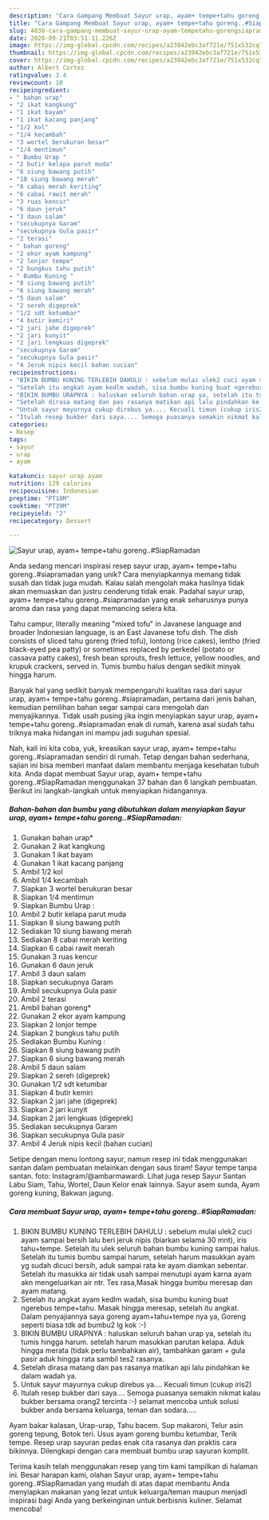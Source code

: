 ```yaml
---
description: "Cara Gampang Membuat Sayur urap, ayam+ tempe+tahu goreng..#SiapRamadan, Lezat"
title: "Cara Gampang Membuat Sayur urap, ayam+ tempe+tahu goreng..#SiapRamadan, Lezat"
slug: 4038-cara-gampang-membuat-sayur-urap-ayam-tempetahu-gorengsiapramadan-lezat
date: 2020-09-21T03:51:11.226Z
image: https://img-global.cpcdn.com/recipes/a23942ebc3af721e/751x532cq70/sayur-urap-ayam-tempetahu-gorengsiapramadan-foto-resep-utama.jpg
thumbnail: https://img-global.cpcdn.com/recipes/a23942ebc3af721e/751x532cq70/sayur-urap-ayam-tempetahu-gorengsiapramadan-foto-resep-utama.jpg
cover: https://img-global.cpcdn.com/recipes/a23942ebc3af721e/751x532cq70/sayur-urap-ayam-tempetahu-gorengsiapramadan-foto-resep-utama.jpg
author: Albert Cortez
ratingvalue: 3.4
reviewcount: 10
recipeingredient:
- " bahan urap"
- "2 ikat kangkung"
- "1 ikat bayam"
- "1 ikat kacang panjang"
- "1/2 kol"
- "1/4 kecambah"
- "3 wortel berukuran besar"
- "1/4 mentimun"
- " Bumbu Urap "
- "2 butir kelapa parut muda"
- "8 siung bawang putih"
- "10 siung bawang merah"
- "8 cabai merah keriting"
- "6 cabai rawit merah"
- "3 ruas kencur"
- "6 daun jeruk"
- "3 daun salam"
- "secukupnya Garam"
- "secukupnya Gula pasir"
- "2 terasi"
- " bahan goreng"
- "2 ekor ayam kampung"
- "2 lonjor tempe"
- "2 bungkus tahu putih"
- " Bumbu Kuning "
- "8 siung bawang putih"
- "6 siung bawang merah"
- "5 daun salam"
- "2 sereh digeprek"
- "1/2 sdt ketumbar"
- "4 butir kemiri"
- "2 jari jahe digeprek"
- "2 jari kunyit"
- "2 jari lengkuas digeprek"
- "secukupnya Garam"
- "secukupnya Gula pasir"
- "4 Jeruk nipis kecil bahan cucian"
recipeinstructions:
- "BIKIN BUMBU KUNING TERLEBIH DAHULU : sebelum mulai ulek2 cuci ayam sampai bersih lalu beri jeruk nipis (biarkan selama 30 mnt), iris tahu+tempe. Setelah itu ulek seluruh bahan bumbu kuning sampai halus. Setelah itu tumis bumbu sampai harum, setelah harum masukkan ayam yg sudah dicuci bersih, aduk sampai rata ke ayam diamkan sebentar. Setelah itu masukka air tidak usah sampai menutupi ayam karna ayam akn mengeluarkan air ntr. Tes rasa,Masak hingga bumbu meresap dan ayam matang."
- "Setelah itu angkat ayam kedlm wadah, sisa bumbu kuning buat ngerebus tempe+tahu. Masak hingga meresap, setelah itu angkat. Dalam penyajiannya saya goreng ayam+tahu+tempe nya ya, Goreng seperti biasa tdk ad bumbu2 lg kok :-)"
- "BIKIN BUMBU URAPNYA : haluskan seluruh bahan urap ya, setelah itu tumis hingga harum. setelah harum masukkan parutan kelapa. Aduk hingga merata (tidak perlu tambahkan air), tambahkan garam + gula pasir aduk hingga rata sambil tes2 rasanya."
- "Setelah dirasa matang dan pas rasanya matikan api lalu pindahkan ke dalam wadah ya."
- "Untuk sayur mayurnya cukup direbus ya.... Kecuali timun (cukup iris2)"
- "Itulah resep bukber dari saya.... Semoga puasanya semakin nikmat kalau bukber bersama orang2 tercinta :-) selamat mencoba untuk solusi bukber anda bersama keluarga, teman dan sodara....."
categories:
- Resep
tags:
- sayur
- urap
- ayam

katakunci: sayur urap ayam 
nutrition: 129 calories
recipecuisine: Indonesian
preptime: "PT10M"
cooktime: "PT39M"
recipeyield: "2"
recipecategory: Dessert

---
```



![Sayur urap, ayam+ tempe+tahu goreng..#SiapRamadan](https://img-global.cpcdn.com/recipes/a23942ebc3af721e/751x532cq70/sayur-urap-ayam-tempetahu-gorengsiapramadan-foto-resep-utama.jpg)

Anda sedang mencari inspirasi resep sayur urap, ayam+ tempe+tahu goreng..#siapramadan yang unik? Cara menyiapkannya memang tidak susah dan tidak juga mudah. Kalau salah mengolah maka hasilnya tidak akan memuaskan dan justru cenderung tidak enak. Padahal sayur urap, ayam+ tempe+tahu goreng..#siapramadan yang enak seharusnya punya aroma dan rasa yang dapat memancing selera kita.

Tahu campur, literally meaning &#34;mixed tofu&#34; in Javanese language and broader Indonesian language, is an East Javanese tofu dish. The dish consists of sliced tahu goreng (fried tofu), lontong (rice cakes), lentho (fried black-eyed pea patty) or sometimes replaced by perkedel (potato or cassava patty cakes), fresh bean sprouts, fresh lettuce, yellow noodles, and krupuk crackers, served in. Tumis bumbu halus dengan sedikit minyak hingga harum.

Banyak hal yang sedikit banyak mempengaruhi kualitas rasa dari sayur urap, ayam+ tempe+tahu goreng..#siapramadan, pertama dari jenis bahan, kemudian pemilihan bahan segar sampai cara mengolah dan menyajikannya. Tidak usah pusing jika ingin menyiapkan sayur urap, ayam+ tempe+tahu goreng..#siapramadan enak di rumah, karena asal sudah tahu triknya maka hidangan ini mampu jadi suguhan spesial.


Nah, kali ini kita coba, yuk, kreasikan sayur urap, ayam+ tempe+tahu goreng..#siapramadan sendiri di rumah. Tetap dengan bahan sederhana, sajian ini bisa memberi manfaat dalam membantu menjaga kesehatan tubuh kita. Anda dapat membuat Sayur urap, ayam+ tempe+tahu goreng..#SiapRamadan menggunakan 37 bahan dan 6 langkah pembuatan. Berikut ini langkah-langkah untuk menyiapkan hidangannya.

<!--inarticleads1-->

##### Bahan-bahan dan bumbu yang dibutuhkan dalam menyiapkan Sayur urap, ayam+ tempe+tahu goreng..#SiapRamadan:

1. Gunakan  bahan urap*
1. Gunakan 2 ikat kangkung
1. Gunakan 1 ikat bayam
1. Gunakan 1 ikat kacang panjang
1. Ambil 1/2 kol
1. Ambil 1/4 kecambah
1. Siapkan 3 wortel berukuran besar
1. Siapkan 1/4 mentimun
1. Siapkan  Bumbu Urap :
1. Ambil 2 butir kelapa parut muda
1. Siapkan 8 siung bawang putih
1. Sediakan 10 siung bawang merah
1. Sediakan 8 cabai merah keriting
1. Siapkan 6 cabai rawit merah
1. Gunakan 3 ruas kencur
1. Gunakan 6 daun jeruk
1. Ambil 3 daun salam
1. Siapkan secukupnya Garam
1. Ambil secukupnya Gula pasir
1. Ambil 2 terasi
1. Ambil  bahan goreng*
1. Gunakan 2 ekor ayam kampung
1. Siapkan 2 lonjor tempe
1. Siapkan 2 bungkus tahu putih
1. Sediakan  Bumbu Kuning :
1. Siapkan 8 siung bawang putih
1. Siapkan 6 siung bawang merah
1. Ambil 5 daun salam
1. Siapkan 2 sereh (digeprek)
1. Gunakan 1/2 sdt ketumbar
1. Siapkan 4 butir kemiri
1. Siapkan 2 jari jahe (digeprek)
1. Siapkan 2 jari kunyit
1. Siapkan 2 jari lengkuas (digeprek)
1. Sediakan secukupnya Garam
1. Siapkan secukupnya Gula pasir
1. Ambil 4 Jeruk nipis kecil (bahan cucian)


Setipe dengan menu lontong sayur, namun resep ini tidak menggunakan santan dalam pembuatan melainkan dengan saus tiram! Sayur tempe tanpa santan. foto: Instagram/@ambarmawardi. Lihat juga resep Sayur Santan Labu Siam, Tahu, Wortel, Daun Kelor enak lainnya. Sayur asem sunda, Ayam goreng kuning, Bakwan jagung. 

<!--inarticleads2-->

##### Cara membuat Sayur urap, ayam+ tempe+tahu goreng..#SiapRamadan:

1. BIKIN BUMBU KUNING TERLEBIH DAHULU : sebelum mulai ulek2 cuci ayam sampai bersih lalu beri jeruk nipis (biarkan selama 30 mnt), iris tahu+tempe. Setelah itu ulek seluruh bahan bumbu kuning sampai halus. Setelah itu tumis bumbu sampai harum, setelah harum masukkan ayam yg sudah dicuci bersih, aduk sampai rata ke ayam diamkan sebentar. Setelah itu masukka air tidak usah sampai menutupi ayam karna ayam akn mengeluarkan air ntr. Tes rasa,Masak hingga bumbu meresap dan ayam matang.
1. Setelah itu angkat ayam kedlm wadah, sisa bumbu kuning buat ngerebus tempe+tahu. Masak hingga meresap, setelah itu angkat. Dalam penyajiannya saya goreng ayam+tahu+tempe nya ya, Goreng seperti biasa tdk ad bumbu2 lg kok :-)
1. BIKIN BUMBU URAPNYA : haluskan seluruh bahan urap ya, setelah itu tumis hingga harum. setelah harum masukkan parutan kelapa. Aduk hingga merata (tidak perlu tambahkan air), tambahkan garam + gula pasir aduk hingga rata sambil tes2 rasanya.
1. Setelah dirasa matang dan pas rasanya matikan api lalu pindahkan ke dalam wadah ya.
1. Untuk sayur mayurnya cukup direbus ya.... Kecuali timun (cukup iris2)
1. Itulah resep bukber dari saya.... Semoga puasanya semakin nikmat kalau bukber bersama orang2 tercinta :-) selamat mencoba untuk solusi bukber anda bersama keluarga, teman dan sodara.....


Ayam bakar kalasan, Urap-urap, Tahu bacem. Sup makaroni, Telur asin goreng tepung, Botok teri. Usus ayam goreng bumbu ketumbar, Terik tempe. Resep urap sayuran pedas enak cita rasanya dan praktis cara bikinnya. Dilengkapi dengan cara membuat bumbu urap sayuran komplit. 

Terima kasih telah menggunakan resep yang tim kami tampilkan di halaman ini. Besar harapan kami, olahan Sayur urap, ayam+ tempe+tahu goreng..#SiapRamadan yang mudah di atas dapat membantu Anda menyiapkan makanan yang lezat untuk keluarga/teman maupun menjadi inspirasi bagi Anda yang berkeinginan untuk berbisnis kuliner. Selamat mencoba!
